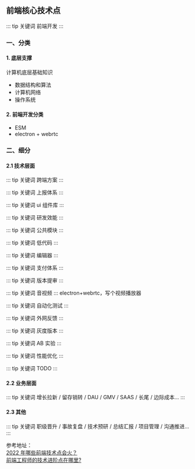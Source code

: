 ## 前端核心技术点

::: tip 关键词
前端开发
:::

### 一、分类

#### 1. 底层支撑

计算机底层基础知识

- 数据结构和算法
- 计算机网络
- 操作系统

#### 2. 前端开发分类

- ESM
- electron + webrtc

### 二、细分

#### 2.1 技术层面

::: tip 关键词
跨端方案
:::

::: tip 关键词
上报体系
:::

::: tip 关键词
ui 组件库
:::

::: tip 关键词
研发效能
:::

::: tip 关键词
公共模块
:::

::: tip 关键词
低代码
:::

::: tip 关键词
编辑器
:::

::: tip 关键词
支付体系
:::

::: tip 关键词
版本提审
:::

::: tip 关键词
音视频
:::
electron+webrtc，写个视频播放器

::: tip 关键词
自动化测试
:::

::: tip 关键词
外网反馈
:::

::: tip 关键词
灰度版本
:::

::: tip 关键词
AB 实验
:::

::: tip 关键词
性能优化
:::

::: tip 关键词
TODO
:::

#### 2.2 业务层面

::: tip 关键词
增长拉新 / 留存销转 / DAU / GMV / SAAS / 长尾 / 边际成本...
:::

#### 2.3 其他

::: tip 关键词
职级晋升 / 事故复盘 / 技术预研 / 总结汇报 / 项目管理 / 沟通推进...
:::

参考地址：<br/>
<a href="https://juejin.cn/post/7051901448044429349" target="_blank">2022 年哪些前端技术点会火？</a><br />
<a href="https://www.zhihu.com/question/275994091" target="_blank">前端工程师的技术进阶点在哪里?</a><br />
